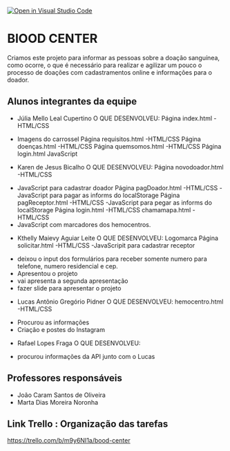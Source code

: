 [![Open in Visual Studio Code](https://classroom.github.com/assets/open-in-vscode-c66648af7eb3fe8bc4f294546bfd86ef473780cde1dea487d3c4ff354943c9ae.svg)](https://classroom.github.com/online_ide?assignment_repo_id=7737712&assignment_repo_type=AssignmentRepo)
# BlOOD CENTER
Criamos este projeto para informar as pessoas sobre a doação sanguínea, como ocorre, o que é necessário para realizar e agilizar um pouco o processo de doações com cadastramentos online e informações para o doador.


## Alunos integrantes da equipe

* Júlia Mello Leal Cupertino
O QUE DESENVOLVEU: 
Página index.html
-HTML/CSS
- Imagens do carrossel
Página requisitos.html
-HTML/CSS
 Página doenças.html
-HTML/CSS
 Página quemsomos.html
-HTML/CSS
 Página login.html
JavaScript

* Karen de Jesus Bicalho
O QUE DESENVOLVEU:
Página novodoador.html
-HTML/CSS
- JavaScript para cadastrar doador
 Página pagDoador.html
-HTML/CSS
-JavaScript para pagar as informs do localStorage
 Página pagReceptor.html
-HTML/CSS
-JavaScript para pegar as informs do localStorage
 Página login.html
-HTML/CSS
 chamamapa.html
-HTML/CSS
- JavaScript com marcadores dos hemocentros.

* Kthelly Maievy Aguiar Leite
O QUE DESENVOLVEU:
Logomarca
Página solicitar.html
-HTML/CSS
-JavaScripit para cadastrar receptor
- deixou o input dos formulários para receber somente numero para telefone, numero
residencial e cep.
- Apresentou o projeto
- vai apresenta a segunda apresentação
- fazer slide para apresentar o projeto

* Lucas Antônio Gregório Pidner
O QUE DESENVOLVEU:
hemocentro.html
-HTML/CSS
- Procurou as informações
- Criação e postes do Instagram 

* Rafael Lopes Fraga
O QUE DESENVOLVEU:
- procurou informações da API junto com o Lucas 

## Professores responsáveis

* João Caram Santos de Oliveira 
* Marta Dias Moreira Noronha

## Link Trello : Organização das tarefas

  https://trello.com/b/m9y6NI1a/bood-center
